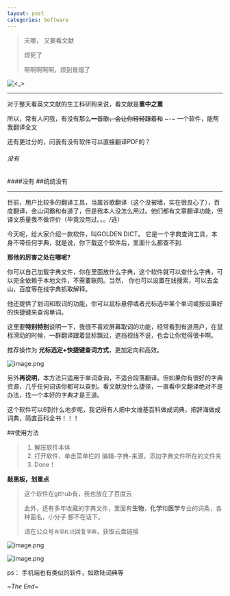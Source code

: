 ```yaml
---
layout: post
categories: Software
---
```



> 天哪， 又要看文献
>
> 烦死了
>
> 啊啊啊啊啊，烦到冒烟了

![<_>](http://upload-images.jianshu.io/upload_images/10532482-1d99c3ed5169f51a.png)

----

对于整天看英文文献的生工科研狗来说，看文献是**重中之重**

所以，常有人问我，有没有那么~~一首歌，会让你轻轻跟着和~~ \~-\~ 一个软件，能帮我翻译全文

还有更过分的，问我有没有软件可以直接翻译PDF的？


###### 没有
####没有
##统统没有

---

目前，用户比较多的翻译工具，当属谷歌翻译（这个没被墙，实在很良心了），百度翻译，金山词霸和有道了，但是我本人没怎么用过。他们都有文章翻译功能，但译文质量我不做评价（毕竟没用过。。。/逃）

今天呢，给大家介绍一款软件，叫GOLDEN DICT。
它是一个字典查询工具，本身不带任何字典，就是说，你下载这个软件后，里面什么都查不到.

**那他的厉害之处在哪呢?**

你可以自己加载字典文件，你在里面放什么字典，这个软件就可以查什么字典，可以完全依赖于本地文件，不需要联网。当然， 你也可以设置在线搜索，可以去金山，百度等在线字典抓取解释。

他还提供了划词和取词的功能，你可以鼠标悬停或者光标选中某个单词或按设置好的快捷键来查询单词。

这里要**特别特别**说明一下，我很不喜欢屏幕取词的功能，经常看到有道用户，在鼠标滑动的时候，一群翻译跟着鼠标飘过，遮挡视线不说，也会让你觉得很卡啊。

推荐操作为 **光标选定+快捷键查词方式**，更加定向和高效。

![image.png](http://upload-images.jianshu.io/upload_images/10532482-eafdfd5ecfeedc32.png)


另外**再说明**，本方法只适用于单词查询，不适合段落翻译。但如果你有很好的字典资源，几乎任何词语你都可以查到。看文献没什么捷径，一直看中文翻译绝对不是办法，找一个本好的字典才是王道。

这个软件可以6到什么地步呢，我记得有人把中文维基百科做成词典，把辞海做成词典，简直百科全书！！！

##使用方法
>1. 解压软件本体
> 2. 打开软件，单击菜单栏的 编辑-字典-来源，添加字典文件所在的文件夹
> 3. Done！


**敲黑板，划重点**

>这个软件在github有，我也放在了百度云
>
> 此外，还有多年收藏的字典文件，里面有**生物**，**化学**和**医学**专业的词条，各种菌名，小分子 都不在话下。
> 
> 请在公众号`肖恩札记`回复`字典`，获取云盘链接

![image.png](http://upload-images.jianshu.io/upload_images/10532482-313615af3bc23223.png)

![image.png](http://upload-images.jianshu.io/upload_images/10532482-22e7a9b150fc638f.png)


ps： 手机端也有类似的软件，如欧陆词典等

~*The End*~

